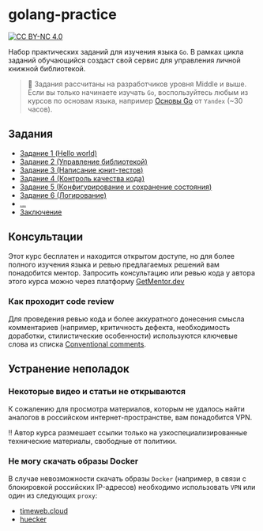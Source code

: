 # golang-practice

[![CC BY-NC 4.0][cc-by-nc-shield]][cc-by-nc]

Набор практических заданий для изучения языка `Go`.
В рамках цикла заданий обучающийся создаст свой сервис для управления
личной книжной библиотекой.

> :construction: Задания рассчитаны на разработчиков уровня Middle и выше.
Если вы только начинаете изучать `Go`, воспользуйтесь любым из курсов по
основам языка, например [Основы Go](https://practicum.yandex.ru/go-basics/)
от `Yandex` (~30 часов).

## Задания

- [Задание 1 (Hello world)](./tasks/1.md)
- [Задание 2 (Управление библиотекой)](./tasks/2.md)
- [Задание 3 (Написание юнит-тестов)](./tasks/3.md)
- [Задание 4 (Контроль качества кода)](./tasks/4/4.md)
- [Задание 5 (Конфигурирование и сохранение состояния)](./tasks/5.md)
- [Задание 6 (Логирование)](./tasks/6.md)
- [...]()
- [Заключение](./tasks/99.md)

## Консультации

Этот курс бесплатен и находится открытом доступе, но для более полного изучения
языка и ревью предлагаемых решений вам понадобится ментор. Запросить консультацию
или ревью кода у автора этого курса можно через платформу
[GetMentor.dev](https://getmentor.dev/mentor/aleksandr-kurbatov-3515)

### Как проходит code review

Для проведения ревью кода и более аккуратного донесения смысла комментариев
(например, критичность дефекта, необходимость доработки, стилистические
особенности) используются ключевые слова из списка
[Conventional comments](https://conventionalcomments.org/).

## Устранение неполадок

### Некоторые видео и статьи не открываются

К сожалению для просмотра материалов, которым не удалось найти аналогов
в российском интернет-пространстве, вам понадобится VPN.

:bangbang: Автор курса размешает ссылки только на узкоспециализированные
технические материалы, свободные от политики.

### Не могу скачать образы Docker

В случае невозможности скачать образы `Docker` (например, в связи с блокировкой
российских IP-адресов) необходимо использовать `VPN` или один из следующих
`proxy`:

- [timeweb.cloud](https://dockerhub.timeweb.cloud/)
- [huecker](https://huecker.io/)

[cc-by-nc]: https://creativecommons.org/licenses/by-nc/4.0/
[cc-by-nc-shield]: https://img.shields.io/badge/License-CC%20BY--NC%204.0-lightgrey.svg
